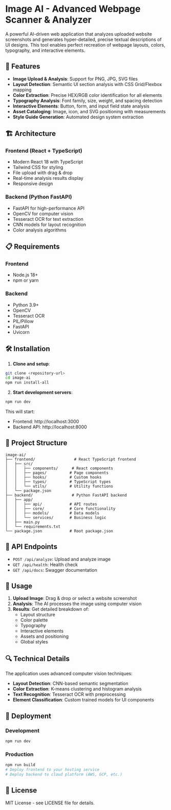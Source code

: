 # Image AI - Advanced Webpage Scanner & Analyzer

A powerful AI-driven web application that analyzes uploaded website screenshots and generates hyper-detailed, precise textual descriptions of UI designs. This tool enables perfect recreation of webpage layouts, colors, typography, and interactive elements.

## 🚀 Features

- **Image Upload & Analysis**: Support for PNG, JPG, SVG files
- **Layout Detection**: Semantic UI section analysis with CSS Grid/Flexbox mapping
- **Color Extraction**: Precise HEX/RGB color identification for all elements
- **Typography Analysis**: Font family, size, weight, and spacing detection
- **Interactive Elements**: Button, form, and input field state analysis
- **Asset Cataloging**: Image, icon, and SVG positioning with measurements
- **Style Guide Generation**: Automated design system extraction

## 🏗️ Architecture

### Frontend (React + TypeScript)
- Modern React 18 with TypeScript
- Tailwind CSS for styling
- File upload with drag & drop
- Real-time analysis results display
- Responsive design

### Backend (Python FastAPI)
- FastAPI for high-performance API
- OpenCV for computer vision
- Tesseract OCR for text extraction
- CNN models for layout recognition
- Color analysis algorithms

## 📋 Requirements

### Frontend
- Node.js 18+
- npm or yarn

### Backend
- Python 3.9+
- OpenCV
- Tesseract OCR
- PIL/Pillow
- FastAPI
- Uvicorn

## 🛠️ Installation

1. **Clone and setup**:
```bash
git clone <repository-url>
cd image-ai
npm run install-all
```

2. **Start development servers**:
```bash
npm run dev
```

This will start:
- Frontend: http://localhost:3000
- Backend API: http://localhost:8000

## 📁 Project Structure

```
image-ai/
├── frontend/                 # React TypeScript frontend
│   ├── src/
│   │   ├── components/      # React components
│   │   ├── pages/          # Page components
│   │   ├── hooks/          # Custom hooks
│   │   ├── types/          # TypeScript types
│   │   └── utils/          # Utility functions
│   └── package.json
├── backend/                 # Python FastAPI backend
│   ├── app/
│   │   ├── api/            # API routes
│   │   ├── core/           # Core functionality
│   │   ├── models/         # Data models
│   │   └── services/       # Business logic
│   ├── main.py
│   └── requirements.txt
└── package.json            # Root package.json
```

## 🔧 API Endpoints

- `POST /api/analyze`: Upload and analyze image
- `GET /api/health`: Health check
- `GET /api/docs`: Swagger documentation

## 🎯 Usage

1. **Upload Image**: Drag & drop or select a website screenshot
2. **Analysis**: The AI processes the image using computer vision
3. **Results**: Get detailed breakdown of:
   - Layout structure
   - Color palette
   - Typography
   - Interactive elements
   - Assets and positioning
   - Global styles

## 🔍 Technical Details

The application uses advanced computer vision techniques:
- **Layout Detection**: CNN-based semantic segmentation
- **Color Extraction**: K-means clustering and histogram analysis
- **Text Recognition**: Tesseract OCR with preprocessing
- **Element Classification**: Custom trained models for UI components

## 🚀 Deployment

### Development
```bash
npm run dev
```

### Production
```bash
npm run build
# Deploy frontend to your hosting service
# Deploy backend to cloud platform (AWS, GCP, etc.)
```

## 📝 License

MIT License - see LICENSE file for details.